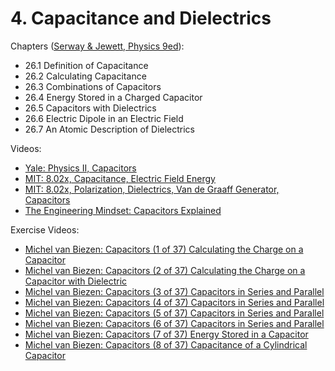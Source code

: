 # 4. Capacitance and Dielectrics

Chapters ([Serway & Jewett, Physics 9ed](https://annas-archive.org/md5/076b2e7e2084a32914bcb8ca29d04f4d)):
- 26.1 Definition of Capacitance
- 26.2 Calculating Capacitance
- 26.3 Combinations of Capacitors
- 26.4 Energy Stored in a Charged Capacitor
- 26.5 Capacitors with Dielectrics
- 26.6 Electric Dipole in an Electric Field
- 26.7 An Atomic Description of Dielectrics

Videos:
- [Yale: Physics II, Capacitors](https://www.youtube.com/watch?v=FLzJ2_DfNX0&list=PLD07B2225BB40E582&index=6)
- [MIT: 8.02x, Capacitance, Electric Field Energy](https://www.youtube.com/watch?v=qyP1xZCB62E&list=PLyQSN7X0ro2314mKyUiOILaOC2hk6Pc3j&index=8)
- [MIT: 8.02x, Polarization, Dielectrics, Van de Graaff Generator, Capacitors](https://www.youtube.com/watch?v=GAtAG938AQc&list=PLyQSN7X0ro2314mKyUiOILaOC2hk6Pc3j&index=9)
- [The Engineering Mindset: Capacitors Explained](https://www.youtube.com/watch?v=X4EUwTwZ110)

Exercise Videos:
- [Michel van Biezen: Capacitors (1 of 37) Calculating the Charge on a Capacitor](https://www.youtube.com/watch?v=CFzCDg9yp7Q&list=PLX2gX-ftPVXX7BZOcM1Y2gb8IQrTBrmUB)
- [Michel van Biezen: Capacitors (2 of 37) Calculating the Charge on a Capacitor with Dielectric](https://www.youtube.com/watch?v=Y14R6Jf8QRY&list=PLX2gX-ftPVXX7BZOcM1Y2gb8IQrTBrmUB)
- [Michel van Biezen: Capacitors (3 of 37) Capacitors in Series and Parallel](https://www.youtube.com/watch?v=4TEGFibotyM&list=PLX2gX-ftPVXX7BZOcM1Y2gb8IQrTBrmUB)
- [Michel van Biezen: Capacitors (4 of 37) Capacitors in Series and Parallel](https://www.youtube.com/watch?v=jwTO8HaA-fM&list=PLX2gX-ftPVXX7BZOcM1Y2gb8IQrTBrmUB)
- [Michel van Biezen: Capacitors (5 of 37) Capacitors in Series and Parallel](https://www.youtube.com/watch?v=NnpXbpJg-8Y&list=PLX2gX-ftPVXX7BZOcM1Y2gb8IQrTBrmUB)
- [Michel van Biezen: Capacitors (6 of 37) Capacitors in Series and Parallel](https://www.youtube.com/watch?v=FJD7sZnPrnM&list=PLX2gX-ftPVXX7BZOcM1Y2gb8IQrTBrmUB)
- [Michel van Biezen: Capacitors (7 of 37) Energy Stored in a Capacitor](https://www.youtube.com/watch?v=IAlAfW9RlWo&list=PLX2gX-ftPVXX7BZOcM1Y2gb8IQrTBrmUB)
- [Michel van Biezen: Capacitors (8 of 37) Capacitance of a Cylindrical Capacitor](https://www.youtube.com/watch?v=4VSMi5oxz_U&list=PLX2gX-ftPVXX7BZOcM1Y2gb8IQrTBrmUB)